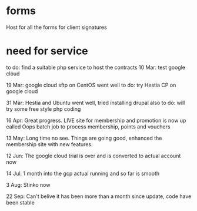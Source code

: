 # forms
Host for all the forms for client signatures

# need for service
to do: find a suitable php service to host the contracts
10 Mar: test google cloud

19 Mar: google cloud sftp on CentOS went well
to do: try Hestia CP on google cloud

31 Mar: Hestia and Ubuntu went well, tried installing drupal also
to do: will try some free style php coding

16 Apr: Great progress. LIVE site for membership and promotion is now up called Oops
batch job to process membership, points and vouchers

13 May: Long time no see. Things are going good, enhanced the membership site with new features.

12 Jun: The google cloud trial is over and is converted to actual account now

14 Jul: 1 month into the gcp actual running and so far is smooth

3 Aug: Stinko now

22 Sep: Can't belive it has been more than a month since update, code have been stable
